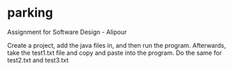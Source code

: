 # parking
Assignment for Software Design - Alipour

Create a project, add the java files in, and then run the program. Afterwards, take the test1.txt file and copy and paste into the program. Do the same for test2.txt and test3.txt
